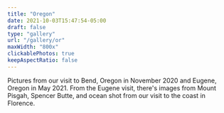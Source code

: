 ```yaml
---
title: "Oregon"
date: 2021-10-03T15:47:54-05:00
draft: false
type: "gallery"
url: "/gallery/or"
maxWidth: "800x"
clickablePhotos: true
keepAspectRatio: false
---
```


Pictures from our visit to Bend, Oregon in November 2020 and Eugene, Oregon in May 2021.  From the Eugene visit, there's images from Mount Pisgah, Spencer Butte, and ocean shot from our visit to the coast in Florence.



